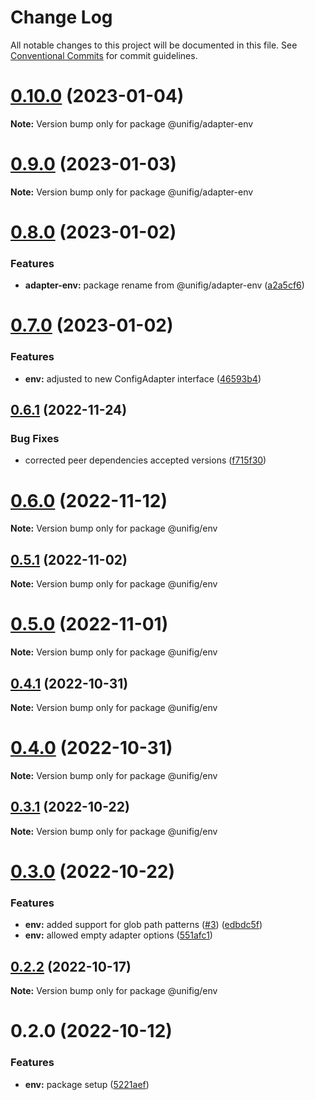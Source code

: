 # Change Log

All notable changes to this project will be documented in this file.
See [Conventional Commits](https://conventionalcommits.org) for commit guidelines.

# [0.10.0](https://github.com/Matii96/unifig/compare/v0.9.0...v0.10.0) (2023-01-04)

**Note:** Version bump only for package @unifig/adapter-env

# [0.9.0](https://github.com/Matii96/unifig/compare/v0.8.0...v0.9.0) (2023-01-03)

**Note:** Version bump only for package @unifig/adapter-env

# [0.8.0](https://github.com/Matii96/unifig/compare/v0.7.0...v0.8.0) (2023-01-02)

### Features

- **adapter-env:** package rename from @unifig/adapter-env ([a2a5cf6](https://github.com/Matii96/unifig/commit/a2a5cf6dbb8b11c54744a9c0bddfa6d7776be87b))

# [0.7.0](https://github.com/Matii96/unifig/compare/v0.6.1...v0.7.0) (2023-01-02)

### Features

- **env:** adjusted to new ConfigAdapter interface ([46593b4](https://github.com/Matii96/unifig/commit/46593b48300e1328df9e7b061263b586856837a5))

## [0.6.1](https://github.com/Matii96/unifig/compare/v0.6.0...v0.6.1) (2022-11-24)

### Bug Fixes

- corrected peer dependencies accepted versions ([f715f30](https://github.com/Matii96/unifig/commit/f715f309f074b39812439318cde05adf3a4743e8))

# [0.6.0](https://github.com/Matii96/unifig/compare/v0.5.1...v0.6.0) (2022-11-12)

**Note:** Version bump only for package @unifig/env

## [0.5.1](https://github.com/Matii96/unifig/compare/v0.5.0...v0.5.1) (2022-11-02)

**Note:** Version bump only for package @unifig/env

# [0.5.0](https://github.com/Matii96/unifig/compare/v0.4.1...v0.5.0) (2022-11-01)

**Note:** Version bump only for package @unifig/env

## [0.4.1](https://github.com/Matii96/unifig/compare/v0.4.0...v0.4.1) (2022-10-31)

**Note:** Version bump only for package @unifig/env

# [0.4.0](https://github.com/Matii96/unifig/compare/v0.3.1...v0.4.0) (2022-10-31)

**Note:** Version bump only for package @unifig/env

## [0.3.1](https://github.com/Matii96/unifig/compare/v0.3.0...v0.3.1) (2022-10-22)

**Note:** Version bump only for package @unifig/env

# [0.3.0](https://github.com/Matii96/unifig/compare/v0.2.3...v0.3.0) (2022-10-22)

### Features

- **env:** added support for glob path patterns ([#3](https://github.com/Matii96/unifig/issues/3)) ([edbdc5f](https://github.com/Matii96/unifig/commit/edbdc5fc110e865319a4ec78c83580817058fb58))
- **env:** allowed empty adapter options ([551afc1](https://github.com/Matii96/unifig/commit/551afc10f1a2ad35f78f6c750ffb6a467b0c7adb))

## [0.2.2](https://github.com/Matii96/unifig/compare/v0.2.1...v0.2.2) (2022-10-17)

**Note:** Version bump only for package @unifig/env

# 0.2.0 (2022-10-12)

### Features

- **env:** package setup ([5221aef](https://github.com/Matii96/unifig/commit/5221aeff7ac7b071619be5f6c9e537bb74cdacb8))
